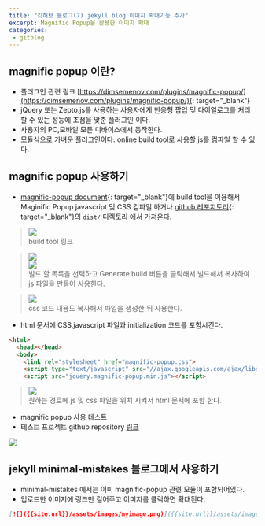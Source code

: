 ```yaml
---
title: "깃허브 블로그(7) jekyll blog 이미지 확대기능 추가"
excerpt: Magnific Popup을 활용한 이미지 확대
categories:
 - gitblog
---
```


## magnific popup 이란?
- 플러그인 관련 링크 [https://dimsemenov.com/plugins/magnific-popup/](https://dimsemenov.com/plugins/magnific-popup/){: target="_blank"}
- jQuery 또는 Zepto.js를 사용하는 사용자에게 반응형 팝업 및 다이얼로그를 처리할 수 있는 성능에 초점을 맞춘 플러그인 이다.
- 사용자의 PC,모바일 모든 디바이스에서 동작한다.
- 모듈식으로 가벼운 플러그인이다. online build tool로 사용할 js를 컴파일 할 수 있다.

## magnific popup 사용하기
- [magnific-popup document](https://dimsemenov.com/plugins/magnific-popup/documentation.html#mfp-build-tool/){: target="_blank"}에 build tool을 이용해서 Maginific Popup javascript 및 CSS 컴파일 하거나 [github 레포지토리](https://github.com/dimsemenov/Magnific-Popup){: target="_blank"}의 `dist/` 디렉토리 에서 가져온다.  
  
> [![]({{site.url}}/assets/images/gitblog/16zoom.png)]({{site.url}}/assets/images/gitblog/16zoom.png)  
> build tool 링크  
  
> [![]({{site.url}}/assets/images/gitblog/16zoom1.png)]({{site.url}}/assets/images/gitblog/16zoom1.png)  
> [![]({{site.url}}/assets/images/gitblog/16zoom2.png)]({{site.url}}/assets/images/gitblog/16zoom2.png)  
> 빌드 할 목록을 선택하고 Generate build 버튼을 클릭해서 빌드해서 복사하여 js 파일을 만들어 사용한다.  
  
> [![]({{site.url}}/assets/images/gitblog/16zoom3.png)]({{site.url}}/assets/images/gitblog/16zoom3.png)  
> css 코드 내용도 복사해서 파일을 생성한 뒤 사용한다.

- html 문서에 CSS,javascript 파일과 initialization 코드를 포함시킨다.  
  
```html
<html>
  <head></head>
  <body>
    <link rel="stylesheet" href="magnific-popup.css">
    <script type="text/javascript" src="//ajax.googleapis.com/ajax/libs/jquery/1.9.1/jquery.min.js"></script>
    <script src="jquery.magnific-popup.min.js"></script>
```  
  
> [![]({{site.url}}/assets/images/gitblog/16zoom4.png)]({{site.url}}/assets/images/gitblog/16zoom4.png)  
> 원하는 경로에 js 및 css 파일을 위치 시켜서 html 문서에 포함 한다.  
  
- magnific popup 사용 테스트  
- 테스트 프로젝트 github repository [링크](https://github.com/shellcode777/code_harbor/tree/master/popup)
  
[![]({{site.url}}/assets/images/gitblog/17result.gif)]({{site.url}}/assets/images/gitblog/17result.gif)  
  
## jekyll minimal-mistakes 블로그에서 사용하기
- minimal-mistakes 에서는 이미 magnific-popup 관련 모듈이 포함되어있다.
- 업로드한 이미지에 링크만 걸어주고 이미지를 클릭하면 확대된다.  
  

```md
[![]({{site.url}}/assets/images/myimage.png)]({{site.url}}/assets/images//myimage.png)
```